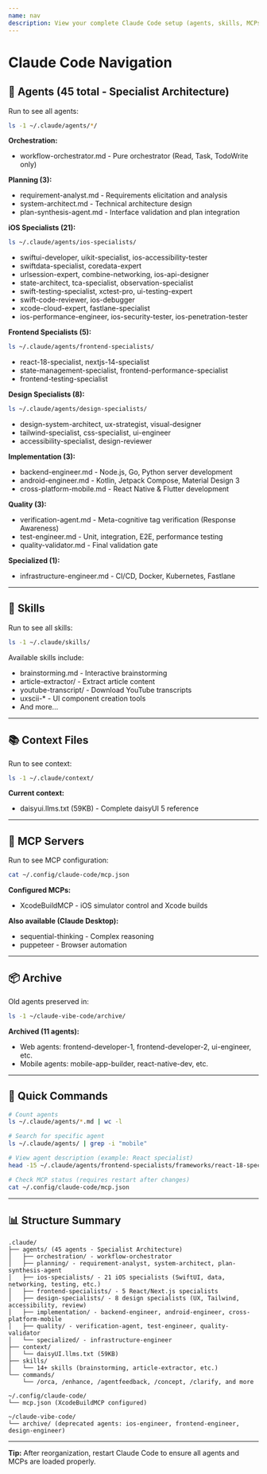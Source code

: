 ```yaml
---
name: nav
description: View your complete Claude Code setup (agents, skills, MCPs) in a navigable format
---
```


# Claude Code Navigation

## 🤖 Agents (45 total - Specialist Architecture)

Run to see all agents:
```bash
ls -1 ~/.claude/agents/*/
```

**Orchestration:**
- workflow-orchestrator.md - Pure orchestrator (Read, Task, TodoWrite only)

**Planning (3):**
- requirement-analyst.md - Requirements elicitation and analysis
- system-architect.md - Technical architecture design
- plan-synthesis-agent.md - Interface validation and plan integration

**iOS Specialists (21):**
```bash
ls ~/.claude/agents/ios-specialists/
```
- swiftui-developer, uikit-specialist, ios-accessibility-tester
- swiftdata-specialist, coredata-expert
- urlsession-expert, combine-networking, ios-api-designer
- state-architect, tca-specialist, observation-specialist
- swift-testing-specialist, xctest-pro, ui-testing-expert
- swift-code-reviewer, ios-debugger
- xcode-cloud-expert, fastlane-specialist
- ios-performance-engineer, ios-security-tester, ios-penetration-tester

**Frontend Specialists (5):**
```bash
ls ~/.claude/agents/frontend-specialists/
```
- react-18-specialist, nextjs-14-specialist
- state-management-specialist, frontend-performance-specialist
- frontend-testing-specialist

**Design Specialists (8):**
```bash
ls ~/.claude/agents/design-specialists/
```
- design-system-architect, ux-strategist, visual-designer
- tailwind-specialist, css-specialist, ui-engineer
- accessibility-specialist, design-reviewer

**Implementation (3):**
- backend-engineer.md - Node.js, Go, Python server development
- android-engineer.md - Kotlin, Jetpack Compose, Material Design 3
- cross-platform-mobile.md - React Native & Flutter development

**Quality (3):**
- verification-agent.md - Meta-cognitive tag verification (Response Awareness)
- test-engineer.md - Unit, integration, E2E, performance testing
- quality-validator.md - Final validation gate

**Specialized (1):**
- infrastructure-engineer.md - CI/CD, Docker, Kubernetes, Fastlane

---

## 🎯 Skills

Run to see all skills:
```bash
ls -1 ~/.claude/skills/
```

Available skills include:
- brainstorming.md - Interactive brainstorming
- article-extractor/ - Extract article content
- youtube-transcript/ - Download YouTube transcripts
- uxscii-* - UI component creation tools
- And more...

---

## 📚 Context Files

Run to see context:
```bash
ls -1 ~/.claude/context/
```

**Current context:**
- daisyui.llms.txt (59KB) - Complete daisyUI 5 reference

---

## 🔌 MCP Servers

Run to see MCP configuration:
```bash
cat ~/.config/claude-code/mcp.json
```

**Configured MCPs:**
- XcodeBuildMCP - iOS simulator control and Xcode builds

**Also available (Claude Desktop):**
- sequential-thinking - Complex reasoning
- puppeteer - Browser automation

---

## 📦 Archive

Old agents preserved in:
```bash
ls -1 ~/claude-vibe-code/archive/
```

**Archived (11 agents):**
- Web agents: frontend-developer-1, frontend-developer-2, ui-engineer, etc.
- Mobile agents: mobile-app-builder, react-native-dev, etc.

---

## 🚀 Quick Commands

```bash
# Count agents
ls ~/.claude/agents/*.md | wc -l

# Search for specific agent
ls ~/.claude/agents/ | grep -i "mobile"

# View agent description (example: React specialist)
head -15 ~/.claude/agents/frontend-specialists/frameworks/react-18-specialist.md

# Check MCP status (requires restart after changes)
cat ~/.config/claude-code/mcp.json
```

---

## 📊 Structure Summary

```
.claude/
├── agents/ (45 agents - Specialist Architecture)
│   ├── orchestration/ - workflow-orchestrator
│   ├── planning/ - requirement-analyst, system-architect, plan-synthesis-agent
│   ├── ios-specialists/ - 21 iOS specialists (SwiftUI, data, networking, testing, etc.)
│   ├── frontend-specialists/ - 5 React/Next.js specialists
│   ├── design-specialists/ - 8 design specialists (UX, Tailwind, accessibility, review)
│   ├── implementation/ - backend-engineer, android-engineer, cross-platform-mobile
│   ├── quality/ - verification-agent, test-engineer, quality-validator
│   └── specialized/ - infrastructure-engineer
├── context/
│   └── daisyUI.llms.txt (59KB)
├── skills/
│   └── 14+ skills (brainstorming, article-extractor, etc.)
└── commands/
    └── /orca, /enhance, /agentfeedback, /concept, /clarify, and more

~/.config/claude-code/
└── mcp.json (XcodeBuildMCP configured)

~/claude-vibe-code/
└── archive/ (deprecated agents: ios-engineer, frontend-engineer, design-engineer)
```

---

**Tip:** After reorganization, restart Claude Code to ensure all agents and MCPs are loaded properly.
